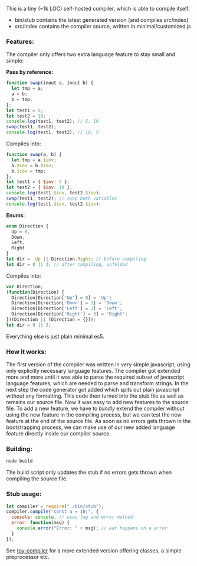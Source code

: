 This is a tiny (~1k LOC) self-hosted compiler, which is able to compile itself.

 * bin/stub contains the latest generated version (and compiles src/index)
 * src/index contains the compiler source, written in minimal/customized js

### Features:
The compiler only offers two extra language feature to stay small and simple:

**Pass by reference:**
````js
function swap(inout a, inout b) {
  let tmp = a;
  a = b;
  b = tmp;
};
let test1 = 5;
let test2 = 10;
console.log(test1, test2); // 5, 10
swap(test1, test2);
console.log(test1, test2); // 10, 5
````
Compiles into:
````js
function swap(a, b) {
  let tmp = a.$iov;
  a.$iov = b.$iov;
  b.$iov = tmp;
};
let test1 = { $iov: 5 };
let test2 = { $iov: 10 };
console.log(test1.$iov, test2.$iov);
swap(test1, test2); // swap both variables
console.log(test1.$iov, test2.$iov);
````
**Enums**:
````js
enum Direction {
  Up = 0,
  Down,
  Left,
  Right
}
let dir = .Up || Direction.Right; // before compiling
let dir = 0 || 3; // after compiling, unfolded
````
Compiles into:
````js
var Direction;
(function(Direction) {
  Direction[Direction['Up'] = 0] = 'Up';
  Direction[Direction['Down'] = 1] = 'Down';
  Direction[Direction['Left'] = 2] = 'Left';
  Direction[Direction['Right'] = 3] = 'Right';
})(Direction || (Direction = {}));
let dir = 0 || 3;
````
Everything else is just plain minimal es5.

### How it works:

The first version of the compiler was written in very simple javascript, using only explicitly necessary language features. The compiler got extended more and more until it was able to parse the required subset of javascript language features, which are needed to parse and transform strings. In the next step the code generator got added which spits out plain javascript without any formatting. This code then turned into the stub file as well as remains our source file. Now it was easy to add new features to the source file. To add a new feature, we have to *blindly* extend the compiler without using the new feature in the compiling process, but we can test the new feature at the end of the source file. As soon as no errors gets thrown in the bootstrapping process, we can make use of our new added language feature directly inside our compiler source.

### Building:
````c
node build
````
The build script only updates the stub if no errors gets thrown when compiling the  source file.

### Stub usage:
````js
let compiler = require("./bin/stub");
compiler.compile("const a = 10;", {
  console: console, // uses log and error method
  error: function(msg) {
    console.error("Error: " + msg); // wat happens on a error
  }
});
````

See [toy-compiler](https://github.com/maierfelix/toy-compiler) for a more extended version offering classes, a simple preprocessor etc.